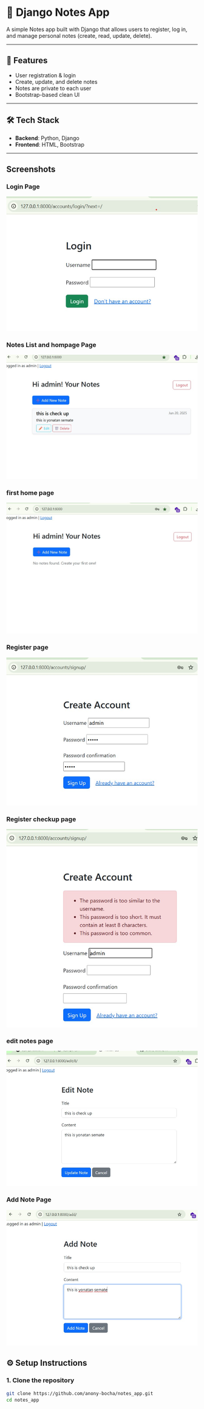 # 📝 Django Notes App

A simple Notes app built with Django that allows users to register, log in, and manage personal notes (create, read, update, delete).

---

## 🚀 Features
- User registration & login
- Create, update, and delete notes
- Notes are private to each user
- Bootstrap-based clean UI

---

## 🛠️ Tech Stack
- **Backend**: Python, Django
- **Frontend**: HTML, Bootstrap

---
## Screenshots

### Login Page
![Login Page](screenshots/login.jpg)

### Notes List  and hompage Page
![Notes List](screenshots/hompage2.jpg )
### first home page
![first time page page](screenshots/hompage.jpg)
### Register page
![register page](screenshots/register.jpg)
### Register checkup page
![register check page](screenshots/register_check.jpg)
### edit notes page
![edit note page](screenshots/edit_note.jpg)

### Add Note Page
![Add Note](screenshots/add_notes.jpg)

## ⚙️ Setup Instructions

### 1. Clone the repository
```bash
git clone https://github.com/anony-bocha/notes_app.git
cd notes_app
